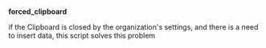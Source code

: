 **forced_clipboard**

if the Clipboard is closed by the organization's settings, and there is a need to insert data, this script solves this problem

